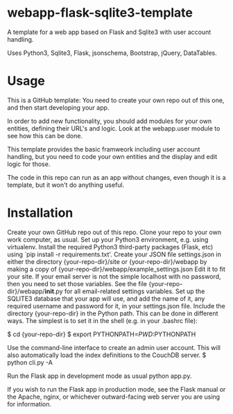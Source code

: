# webapp-flask-sqlite3-template

A template for a web app based on Flask and Sqlite3 with user account handling.

Uses Python3, Sqlite3, Flask, jsonschema, Bootstrap, jQuery, DataTables.

# Usage

This is a GitHub template: You need to create your own repo out of this one, and then start developing your app.

In order to add new functionality, you should add modules for your own entities, defining their URL's and logic. Look at the webapp.user module to see how this can be done.

This template provides the basic framweork including user account handling, but you need to code your own entities and the display and edit logic for those.

The code in this repo can run as an app without changes, even though it is a template, but it won't do anything useful.

# Installation
Create your own GitHub repo out of this repo.
Clone your repo to your own work computer, as usual.
Set up your Python3 environment, e.g. using virtualenv.
Install the required Python3 third-party packages (Flask, etc) using `pip install -r requirements.txt'.
Create your JSON file settings.json in either the directory {your-repo-dir}/site or 
    {your-repo-dir}/webapp by making a copy of {your-repo-dir}/webapp/example_settings.json 
Edit it to fit your site. If your email server is not the simple localhost with no password, then you need to set those variables. 
See the file {your-repo-dir}/webapp/__init__.py for all email-related settings variables.
Set up the SQLITE3 database that your app will use, and add the name of it, any required username and password for it, in your settings.json file.
Include the directory {your-repo-dir} in the Python path. This can be done in different ways. The simplest is to set it in the shell (e.g. in your .bashrc file):

$ cd {your-repo-dir}
$ export PYTHONPATH=$PWD:$PYTHONPATH

Use the command-line interface to create an admin user account. This will also automatically load the index definitions to the CouchDB server.
$ python cli.py -A

Run the Flask app in development mode as usual python app.py.

If you wish to run the Flask app in production mode, see the Flask manual or the Apache, nginx, or whichever outward-facing web server you are using for information.

    
